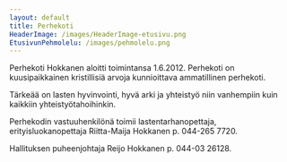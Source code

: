 ```yaml
---
layout: default
title: Perhekoti
HeaderImage: /images/HeaderImage-etusivu.png
EtusivunPehmolelu: /images/pehmolelu.png
---
```


Perhekoti Hokkanen aloitti toimintansa 1.6.2012. Perhekoti on
kuusipaikkainen kristillisiä arvoja kunnioittava ammatillinen perhekoti.

Tärkeää on lasten hyvinvointi, hyvä arki ja yhteistyö niin vanhempiin kuin
kaikkiin yhteistyötahoihinkin.

Perhekodin vastuuhenkilönä toimii lastentarhanopettaja,
erityisluokanopettaja Riitta-Maija Hokkanen p. 044-265 7720.

Hallituksen puheenjohtaja Reijo Hokkanen p. 044-03 26128.

